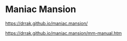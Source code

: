 # Maniac Mansion
https://drrak.github.io/maniac.mansion/

https://drrak.github.io/maniac.mansion/mm-manual.htm
